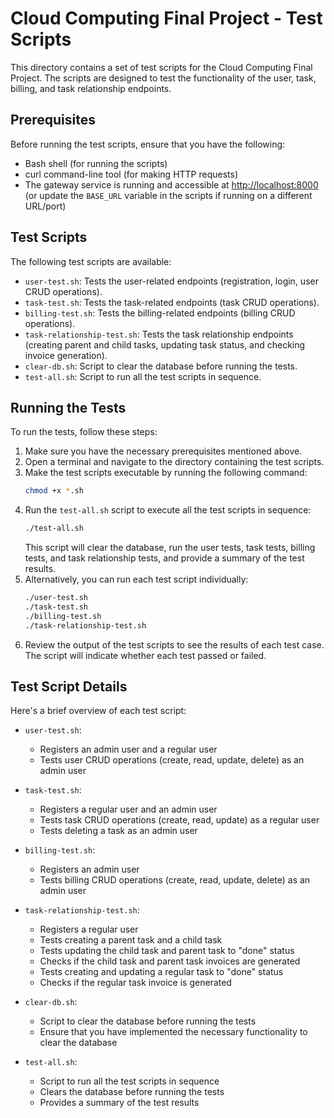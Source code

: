 # Cloud Computing Final Project - Test Scripts

This directory contains a set of test scripts for the Cloud Computing Final Project. The scripts are designed to test the functionality of the user, task, billing, and task relationship endpoints.

## Prerequisites

Before running the test scripts, ensure that you have the following:

- Bash shell (for running the scripts)
- curl command-line tool (for making HTTP requests)
- The gateway service is running and accessible at [http://localhost:8000](http://localhost:8000) (or update the `BASE_URL` variable in the scripts if running on a different URL/port)

## Test Scripts

The following test scripts are available:

- `user-test.sh`: Tests the user-related endpoints (registration, login, user CRUD operations).
- `task-test.sh`: Tests the task-related endpoints (task CRUD operations).
- `billing-test.sh`: Tests the billing-related endpoints (billing CRUD operations).
- `task-relationship-test.sh`: Tests the task relationship endpoints (creating parent and child tasks, updating task status, and checking invoice generation).
- `clear-db.sh`: Script to clear the database before running the tests.
- `test-all.sh`: Script to run all the test scripts in sequence.

## Running the Tests

To run the tests, follow these steps:

1. Make sure you have the necessary prerequisites mentioned above.
2. Open a terminal and navigate to the directory containing the test scripts.
3. Make the test scripts executable by running the following command:
    ```bash
    chmod +x *.sh
    ```
4. Run the `test-all.sh` script to execute all the test scripts in sequence:
    ```bash
    ./test-all.sh
    ```
    This script will clear the database, run the user tests, task tests, billing tests, and task relationship tests, and provide a summary of the test results.
5. Alternatively, you can run each test script individually:
    ```bash
    ./user-test.sh
    ./task-test.sh
    ./billing-test.sh
    ./task-relationship-test.sh
    ```
6. Review the output of the test scripts to see the results of each test case. The script will indicate whether each test passed or failed.

## Test Script Details

Here's a brief overview of each test script:

- `user-test.sh`:
  - Registers an admin user and a regular user
  - Tests user CRUD operations (create, read, update, delete) as an admin user

- `task-test.sh`:
  - Registers a regular user and an admin user
  - Tests task CRUD operations (create, read, update) as a regular user
  - Tests deleting a task as an admin user

- `billing-test.sh`:
  - Registers an admin user
  - Tests billing CRUD operations (create, read, update, delete) as an admin user

- `task-relationship-test.sh`:
  - Registers a regular user
  - Tests creating a parent task and a child task
  - Tests updating the child task and parent task to "done" status
  - Checks if the child task and parent task invoices are generated
  - Tests creating and updating a regular task to "done" status
  - Checks if the regular task invoice is generated

- `clear-db.sh`:
  - Script to clear the database before running the tests
  - Ensure that you have implemented the necessary functionality to clear the database

- `test-all.sh`:
  - Script to run all the test scripts in sequence
  - Clears the database before running the tests
  - Provides a summary of the test results
